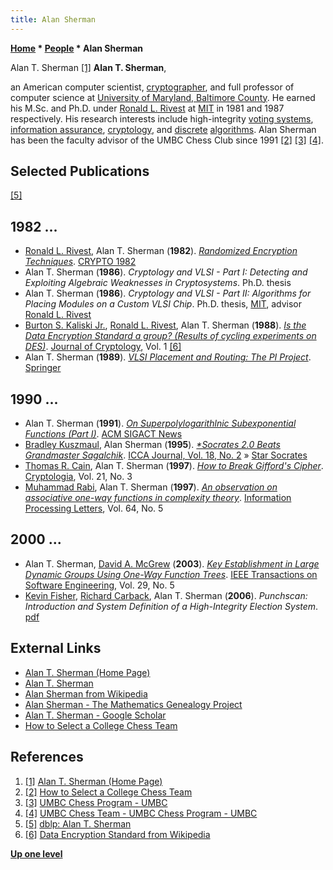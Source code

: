 ```yaml
---
title: Alan Sherman
---
```

**[Home](Home "Home") * [People](People "People") * Alan Sherman**

[](https://www.csee.umbc.edu/~sherman/) Alan T. Sherman <a id="cite-note-1" href="#cite-ref-1">[1]</a>
**Alan T. Sherman**,

an American computer scientist, [cryptographer](https://en.wikipedia.org/wiki/Cryptography), and full professor of computer science at [University of Maryland, Baltimore County](https://en.wikipedia.org/wiki/University_of_Maryland,_Baltimore_County).
He earned his M.Sc. and Ph.D. under [Ronald L. Rivest](Ronald_L._Rivest "Ronald L. Rivest") at [MIT](Massachusetts_Institute_of_Technology "Massachusetts Institute of Technology") in 1981 and 1987 respectively. His research interests include high-integrity [voting systems](https://en.wikipedia.org/wiki/Electoral_system), [information assurance](https://en.wikipedia.org/wiki/Information_assurance), [cryptology](https://en.wikipedia.org/wiki/Cryptography), and [discrete](https://en.wikipedia.org/wiki/Discrete_mathematics) [algorithms](Algorithms "Algorithms").
Alan Sherman has been the faculty advisor of the UMBC Chess Club since 1991 <a id="cite-note-2" href="#cite-ref-2">[2]</a> <a id="cite-note-3" href="#cite-ref-3">[3]</a> <a id="cite-note-4" href="#cite-ref-4">[4]</a>.

## Selected Publications

<a id="cite-note-5" href="#cite-ref-5">[5]</a>

## 1982 ...

- [Ronald L. Rivest](Ronald_L._Rivest "Ronald L. Rivest"), Alan T. Sherman (**1982**). *[Randomized Encryption Techniques](https://link.springer.com/chapter/10.1007/978-1-4757-0602-4_14)*. [CRYPTO 1982](https://dblp.uni-trier.de/db/conf/crypto/crypto82.html#ShermanR82)
- Alan T. Sherman (**1986**). *Cryptology and VLSI - Part I: Detecting and Exploiting Algebraic Weaknesses in Cryptosystems*. Ph.D. thesis
- Alan T. Sherman (**1986**). *Cryptology and VLSI - Part II: Algorithms for Placing Modules on a Custom VLSI Chip*. Ph.D. thesis, [MIT](Massachusetts_Institute_of_Technology "Massachusetts Institute of Technology"), advisor [Ronald L. Rivest](Ronald_L._Rivest "Ronald L. Rivest")
- [Burton S. Kaliski Jr.](Mathematician#BSKaliski "Mathematician"), [Ronald L. Rivest](Ronald_L._Rivest "Ronald L. Rivest"), Alan T. Sherman (**1988**). *[Is the Data Encryption Standard a group? (Results of cycling experiments on DES)](https://link.springer.com/article/10.1007/BF00206323)*. [Journal of Cryptology](https://en.wikipedia.org/wiki/Journal_of_Cryptology), Vol. 1 <a id="cite-note-6" href="#cite-ref-6">[6]</a>
- Alan T. Sherman (**1989**). *[VLSI Placement and Routing: The PI Project](https://link.springer.com/book/10.1007%2F978-1-4613-9658-1)*. [Springer](https://en.wikipedia.org/wiki/Springer_Science%2BBusiness_Media)

## 1990 ...

- Alan T. Sherman (**1991**). *[On Superpolylogarithlnic Subexponential Functions (Part I)](https://dl.acm.org/doi/10.1145/122413.990652)*. [ACM SIGACT News](ACM#SIGACT "ACM")
- [Bradley Kuszmaul](Bradley_Kuszmaul "Bradley Kuszmaul"), Alan Sherman (**1995**). *[\*Socrates 2.0 Beats Grandmaster Sagalchik](https://content.iospress.com/articles/icga-journal/icg18-2-22)*. [ICCA Journal, Vol. 18, No. 2](ICGA_Journal#18_2 "ICGA Journal") » [Star Socrates](Star_Socrates "Star Socrates")
- [Thomas R. Cain](https://dblp.uni-trier.de/pid/75/3324.html), Alan T. Sherman (**1997**). *[How to Break Gifford's Cipher](https://www.tandfonline.com/doi/abs/10.1080/0161-119791885931)*. [Cryptologia](https://en.wikipedia.org/wiki/Cryptologia), Vol. 21, No. 3
- [Muhammad Rabi](Mathematician#MRabi "Mathematician"), Alan T. Sherman (**1997**). *[An observation on associative one-way functions in complexity theory](https://www.sciencedirect.com/science/article/abs/pii/S0020019097001865)*. [Information Processing Letters](https://en.wikipedia.org/wiki/Information_Processing_Letters), Vol. 64, No. 5

## 2000 ...

- Alan T. Sherman, [David A. McGrew](https://scholar.google.com/citations?user=XK9Xa5QAAAAJ&hl=en) (**2003**). *[Key Establishment in Large Dynamic Groups Using One-Way Function Trees](https://dl.acm.org/doi/10.1109/TSE.2003.1199073)*. [IEEE Transactions on Software Engineering](IEEE#SE "IEEE"), Vol. 29, No. 5
- [Kevin Fisher](https://umbc.academia.edu/KevinFisher), [Richard Carback](Mathematician#RCarback "Mathematician"), Alan T. Sherman (**2006**). *Punchscan: Introduction and System Definition of a High-Integrity Election System*. [pdf](http://www.punchscan.org/papers/fisher_punchscan_wote2006.pdf)

## External Links

- [Alan T. Sherman (Home Page)](https://www.csee.umbc.edu/~sherman/)
- [Alan T. Sherman](https://www.csee.umbc.edu/people/faculty/alan-t-sherman/)
- [Alan Sherman from Wikipedia](https://en.wikipedia.org/wiki/Alan_Sherman)
- [Alan Sherman - The Mathematics Genealogy Project](https://www.mathgenealogy.org/id.php?id=98548)
- [Alan T. Sherman‬ - ‪Google Scholar‬](https://scholar.google.com/citations?user=ZzWjYkEAAAAJ&hl=en)
- [How to Select a College Chess Team‬](https://www.csee.umbc.edu/~sherman/Papers/team_select.html)

## References

1. <a id="cite-ref-1" href="#cite-note-1">[1]</a> [Alan T. Sherman (Home Page)](https://www.csee.umbc.edu/~sherman/)
1. <a id="cite-ref-2" href="#cite-note-2">[2]</a> [How to Select a College Chess Team‬](https://www.csee.umbc.edu/~sherman/Papers/team_select.html)
1. <a id="cite-ref-3" href="#cite-note-3">[3]</a> [UMBC Chess Program - UMBC](https://chess.umbc.edu/)
1. <a id="cite-ref-4" href="#cite-note-4">[4]</a> [UMBC Chess Team - UMBC Chess Program - UMBC](https://chess.umbc.edu/umbc-chess-team-2/)
1. <a id="cite-ref-5" href="#cite-note-5">[5]</a> [dblp: Alan T. Sherman](https://dblp.uni-trier.de/pid/84/927.html)
1. <a id="cite-ref-6" href="#cite-note-6">[6]</a> [Data Encryption Standard from Wikipedia](https://en.wikipedia.org/wiki/Data_Encryption_Standard)

**[Up one level](People "People")**

